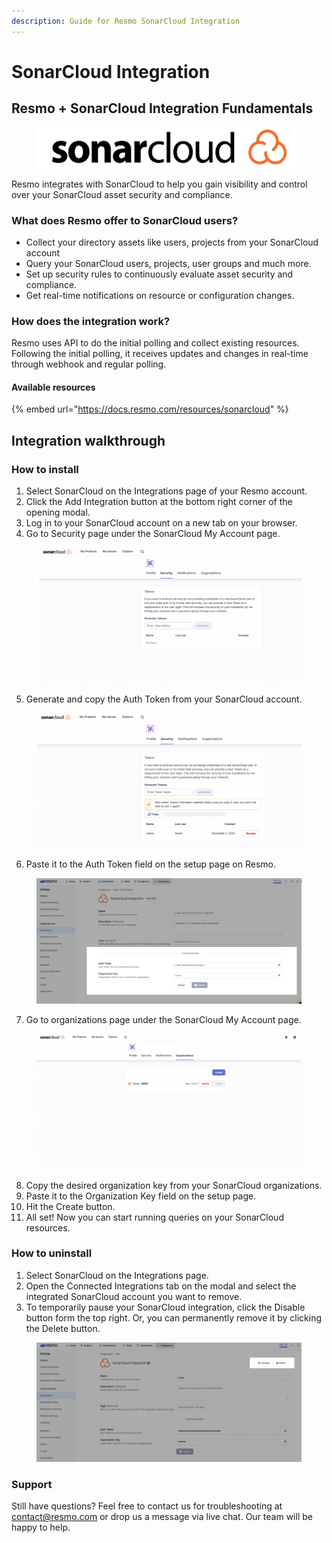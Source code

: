 ```yaml
---
description: Guide for Resmo SonarCloud Integration
---
```


# SonarCloud Integration

## Resmo + SonarCloud Integration Fundamentals

<figure><img src="../.gitbook/assets/sonarcloud-logo.png" alt=""><figcaption></figcaption></figure>

Resmo integrates with SonarCloud to help you gain visibility and control over your SonarCloud asset security and compliance.

### What does Resmo offer to SonarCloud users?

* Collect your directory assets like users, projects from your SonarCloud account
* Query your SonarCloud users, projects, user groups and much more.
* Set up security rules to continuously evaluate asset security and compliance.
* Get real-time notifications on resource or configuration changes.

### How does the integration work?

Resmo uses API to do the initial polling and collect existing resources. Following the initial polling, it receives updates and changes in real-time through webhook and regular polling.

#### Available resources

{% embed url="https://docs.resmo.com/resources/sonarcloud" %}

## Integration walkthrough

### How to install

1. Select SonarCloud on the Integrations page of your Resmo account.
2. Click the Add Integration button at the bottom right corner of the opening modal.
3. Log in to your SonarCloud account on a new tab on your browser.
4. Go to Security page under the SonarCloud My Account page.

<figure><img src="../.gitbook/assets/sonarcloud-security.jpg" alt=""><figcaption></figcaption></figure>

5. Generate and copy the Auth Token from your SonarCloud account.

<figure><img src="../.gitbook/assets/generate-token.jpg" alt=""><figcaption></figcaption></figure>

6. Paste it to the Auth Token field on the setup page on Resmo.

<figure><img src="../.gitbook/assets/configuration.png" alt=""><figcaption></figcaption></figure>

7. Go to organizations page under the SonarCloud My Account page.

<figure><img src="../.gitbook/assets/organizations-page.jpg" alt=""><figcaption></figcaption></figure>

8. Copy the desired organization key from your SonarCloud organizations.
9. Paste it to the Organization Key field on the setup page.
10. Hit the Create button.
11. All set! Now you can start running queries on your SonarCloud resources.

### How to uninstall

1. Select SonarCloud on the Integrations page.
2. Open the Connected Integrations tab on the modal and select the integrated SonarCloud account you want to remove.
3. To temporarily pause your SonarCloud integration, click the Disable button form the top right. Or, you can permanently remove it by clicking the Delete button.

<figure><img src="../.gitbook/assets/delete-disable-integration.png" alt=""><figcaption></figcaption></figure>

### Support

Still have questions? Feel free to contact us for troubleshooting at contact@resmo.com or drop us a message via live chat. Our team will be happy to help.

